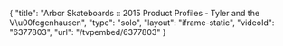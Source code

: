 {
    "title": "Arbor Skateboards :: 2015 Product Profiles - Tyler and the V\u00fcgenhausen",
    "type": "solo",
    "layout": "iframe-static",
    "videoId": "6377803",
    "url": "\/tvpembed\/6377803"
}